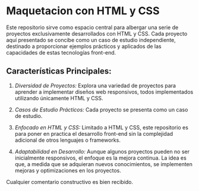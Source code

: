 # Maquetacion con HTML y CSS
Este repositorio sirve como espacio central para albergar una serie de proyectos exclusivamente desarrollados con HTML y CSS. Cada proyecto aquí presentado se concibe como un caso de estudio independiente, destinado a proporcionar ejemplos prácticos y aplicados de las capacidades de estas tecnologías front-end.

## Características Principales:

1. *Diversidad de Proyectos:* Explora una variedad de proyectos para aprender a implementar diseños web responsivos, todos implementados utilizando únicamente HTML y CSS.

2. *Casos de Estudio Prácticos:* Cada proyecto se presenta como un caso de estudio.

3. *Enfocado en HTML y CSS:* Limitado a HTML y CSS, este repositorio es para poner en practica el desarrollo front-end sin la complejidad adicional de otros lenguajes o frameworks.

4. *Adaptabilidad en Desarrollo:* Aunque algunos proyectos pueden no ser inicialmente responsivos, el enfoque es la mejora continua. La idea es que, a medida que se adquieran nuevos conocimientos, se implementen mejoras y optimizaciones en los proyectos.

Cualquier comentario constructivo es bien recibido.